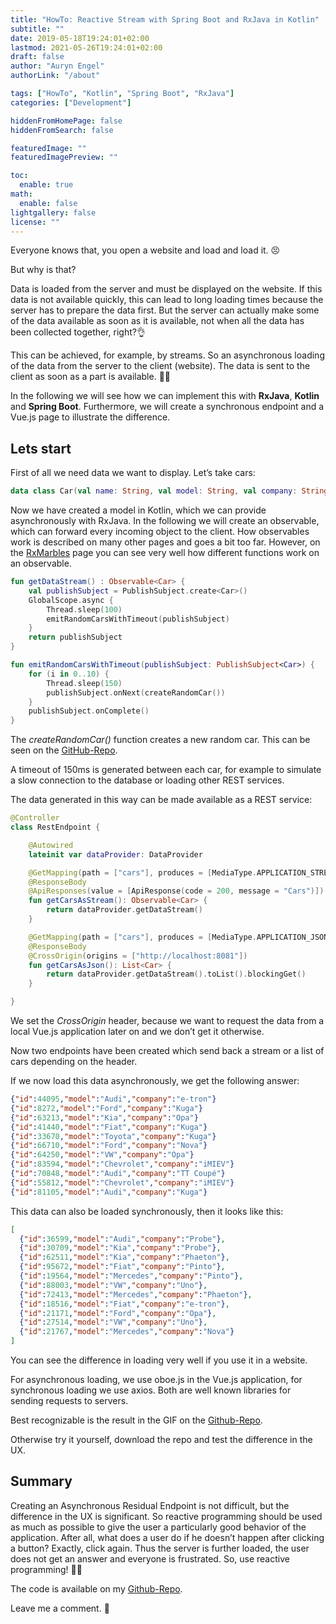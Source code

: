 ```yaml
---
title: "HowTo: Reactive Stream with Spring Boot and RxJava in Kotlin"
subtitle: ""
date: 2019-05-18T19:24:01+02:00
lastmod: 2021-05-26T19:24:01+02:00
draft: false
author: "Auryn Engel"
authorLink: "/about"

tags: ["HowTo", "Kotlin", "Spring Boot", "RxJava"]
categories: ["Development"]

hiddenFromHomePage: false
hiddenFromSearch: false

featuredImage: ""
featuredImagePreview: ""

toc:
  enable: true
math:
  enable: false
lightgallery: false
license: ""
---
```


Everyone knows that, you open a website and load and load it. 😣

But why is that?

<!--more-->
Data is loaded from the server and must be displayed on the website. If this data is not available quickly, this can lead to long loading times because the server has to prepare the data first. But the server can actually make some of the data available as soon as it is available, not when all the data has been collected together, right?👌

This can be achieved, for example, by streams. So an asynchronous loading of the data from the server to the client (website). The data is sent to the client as soon as a part is available. 👨‍💻

In the following we will see how we can implement this with **RxJava**, **Kotlin** and **Spring Boot**. Furthermore, we will create a synchronous endpoint and a Vue.js page to illustrate the difference.

## Lets start

First of all we need data we want to display. Let’s take cars:

```kotlin
data class Car(val name: String, val model: String, val company: String)
```

Now we have created a model in Kotlin, which we can provide asynchronously with RxJava. In the following we will create an observable, which can forward every incoming object to the client. How observables work is described on many other pages and goes a bit too far. However, on the [RxMarbles](https://rxmarbles.com/) page you can see very well how different functions work on an observable.

```kotlin
fun getDataStream() : Observable<Car> {
    val publishSubject = PublishSubject.create<Car>()
    GlobalScope.async {
        Thread.sleep(100)
        emitRandomCarsWithTimeout(publishSubject)
    }
    return publishSubject
}

fun emitRandomCarsWithTimeout(publishSubject: PublishSubject<Car>) {
    for (i in 0..10) {
        Thread.sleep(150)
        publishSubject.onNext(createRandomCar())
    }
    publishSubject.onComplete()
}
```

The *createRandomCar()* function creates a new random car. This can be seen on the [GitHub-Repo](https://github.com/auryn31/spring-async-rest-example).

A timeout of 150ms is generated between each car, for example to simulate a slow connection to the database or loading other REST services.

The data generated in this way can be made available as a REST service:

```kotlin
@Controller
class RestEndpoint {

    @Autowired
    lateinit var dataProvider: DataProvider

    @GetMapping(path = ["cars"], produces = [MediaType.APPLICATION_STREAM_JSON_VALUE])
    @ResponseBody
    @ApiResponses(value = [ApiResponse(code = 200, message = "Cars")])
    fun getCarsAsStream(): Observable<Car> {
        return dataProvider.getDataStream()
    }

    @GetMapping(path = ["cars"], produces = [MediaType.APPLICATION_JSON_VALUE])
    @ResponseBody
    @CrossOrigin(origins = ["http://localhost:8081"])
    fun getCarsAsJson(): List<Car> {
        return dataProvider.getDataStream().toList().blockingGet()
    }

}
```

We set the *CrossOrigin* header, because we want to request the data from a local Vue.js application later on and we don’t get it otherwise.

Now two endpoints have been created which send back a stream or a list of cars depending on the header.

If we now load this data asynchronously, we get the following answer:

```json
{"id":44095,"model":"Audi","company":"e-tron"}
{"id":8272,"model":"Ford","company":"Kuga"}
{"id":63213,"model":"Kia","company":"Opa"}
{"id":41440,"model":"Fiat","company":"Kuga"}
{"id":33670,"model":"Toyota","company":"Kuga"}
{"id":66710,"model":"Ford","company":"Nova"}
{"id":64250,"model":"VW","company":"Opa"}
{"id":83594,"model":"Chevrolet","company":"iMIEV"}
{"id":70848,"model":"Audi","company":"TT Coupé"}
{"id":55812,"model":"Chevrolet","company":"iMIEV"}
{"id":81105,"model":"Audi","company":"Kuga"}
```

This data can also be loaded synchronously, then it looks like this:

```json
[
  {"id":36599,"model":"Audi","company":"Probe"},
  {"id":30709,"model":"Kia","company":"Probe"},
  {"id":62511,"model":"Kia","company":"Phaeton"},
  {"id":95672,"model":"Fiat","company":"Pinto"},
  {"id":19564,"model":"Mercedes","company":"Pinto"},
  {"id":88003,"model":"VW","company":"Uno"},
  {"id":72413,"model":"Mercedes","company":"Phaeton"},
  {"id":18516,"model":"Fiat","company":"e-tron"},
  {"id":21171,"model":"Ford","company":"Opa"},
  {"id":27514,"model":"VW","company":"Uno"},
  {"id":21767,"model":"Mercedes","company":"Nova"}
]
```

You can see the difference in loading very well if you use it in a website.

For asynchronous loading, we use oboe.js in the Vue.js application, for synchronous loading we use axios. Both are well known libraries for sending requests to servers.

Best recognizable is the result in the GIF on the [Github-Repo](https://github.com/auryn31/spring-async-rest-example).

Otherwise try it yourself, download the repo and test the difference in the UX.

## Summary

Creating an Asynchronous Residual Endpoint is not difficult, but the difference in the UX is significant. So reactive programming should be used as much as possible to give the user a particularly good behavior of the application. After all, what does a user do if he doesn’t happen after clicking a button? Exactly, click again. Thus the server is further loaded, the user does not get an answer and everyone is frustrated. So, use reactive programming! 👨‍💻

The code is available on my [Github-Repo](https://github.com/auryn31/spring-async-rest-example).

Leave me a comment. 👏